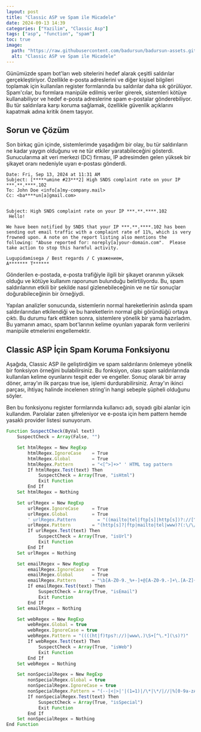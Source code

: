 ```yaml
---
layout: post
title: "Classic ASP ve Spam ile Mücadele"
date: 2024-09-13 14:39
categories: ["Yazilim", "Classic Asp"]
tags: ["asp", "function", "spam"]
toc: true
image:
  path: "https://raw.githubusercontent.com/badursun/badursun-assets.github.io/refs/heads/main/img/classic-asp-ve-spam-ile-mucade-66eea94a525e7.webp"
  alt: "Classic ASP ve Spam ile Mücadele"
---
```


Günümüzde spam bot'ları web sitelerini hedef alarak çeşitli saldırılar gerçekleştiriyor. Özellikle e-posta adreslerini ve diğer kişisel bilgileri toplamak için kullanılan register formlarında bu saldırılar daha sık görülüyor. Spam'cılar, bu formlara manipüle edilmiş veriler girerek, sistemleri kötüye kullanabiliyor ve hedef e-posta adreslerine spam e-postalar gönderebiliyor. Bu tür saldırılara karşı koruma sağlamak, özellikle güvenlik açıklarını kapatmak adına kritik önem taşıyor.

## Sorun ve Çözüm
Son birkaç gün içinde, sistemlerimde yaşadığım bir olay, bu tür saldırıların ne kadar yaygın olduğunu ve ne tür etkiler yaratabileceğini gösterdi. Sunucularıma ait veri merkezi (DC) firması, IP adresimden gelen yüksek bir şikayet oranı nedeniyle uyarı e-postası gönderdi. 

    Date: Fri, Sep 13, 2024 at 11:31 AM
    Subject: [*****umine #23***2] High SNDS complaint rate on your IP ***.**.****.102
    To: John Doe <info[a]my-company.mail>
    Cc: <ba****un[a]gmail.com>


    Subject: High SNDS complaint rate on your IP ***.**.****.102
     Hello!

    We have been notified by SNDS that your IP ***.**.****.102 has been sending out email traffic with a complaint rate of 11%, which is very frowned upon. A note on the report listing also mentions the following: "Abuse reported for: noreply[a]your-domain.com".  Please take action to stop this harmful activity.

    Lugupidamisega / Best regards / С уважением,
    A******* T******

Gönderilen e-postada, e-posta trafiğiyle ilgili bir şikayet oranının yüksek olduğu ve kötüye kullanım raporunun bulunduğu belirtiliyordu. Bu, spam saldırılarının etkili bir şekilde nasıl gizlenebileceğinin ve ne tür sonuçlar doğurabileceğinin bir örneğiydi.

Yapılan analizler sonucunda, sistemlerin normal hareketlerinin aslında spam saldırılarından etkilendiği ve bu hareketlerin normal gibi göründüğü ortaya çıktı. Bu durumu fark ettikten sonra, sistemlere yönelik bir yama hazırladım. Bu yamanın amacı, spam bot'larının kelime oyunları yaparak form verilerini manipüle etmelerini engellemektir.

## Classic ASP İçin Spam Koruma Fonksiyonu
Aşağıda, Classic ASP ile geliştirdiğim ve spam saldırılarını önlemeye yönelik bir fonksiyon örneğini bulabilirsiniz. Bu fonksiyon, olası spam saldırılarında kullanılan kelime oyunlarını tespit eder ve engeller. Sonuç olarak bir array döner, array'ın ilk parçası true ise, işlemi durdurabilirsiniz. Array'ın ikinci parçası, ihtiyaç halinde incelenen string'in hangi sebeple şüpheli olduğunu söyler.

Ben bu fonksiyonu register formlarında kullanıcı adı, soyadı gibi alanlar için kullandım. Parolalar zaten şifreleniyor ve e-posta için hem pattern hemde yasaklı provider listesi sunuyorum. 


```javascript
Function SuspectCheck(ByVal text)
    SuspectCheck = Array(False, "")

    Set htmlRegex = New RegExp
        htmlRegex.IgnoreCase    = True
        htmlRegex.Global        = True
        htmlRegex.Pattern       = "<[^>]+>" ' HTML tag pattern
        If htmlRegex.Test(text) Then 
            SuspectCheck = Array(True, "isHtml")
            Exit Function
        End If
    Set htmlRegex = Nothing

    Set urlRegex = New RegExp
        urlRegex.IgnoreCase     = True
        urlRegex.Global         = True
        ' urlRegex.Pattern        = "((mailto|tel|ftp[s]|http[s])?://[^\s]+)" ' Web URL pattern
        urlRegex.Pattern        = "(http[s]?|ftp|mailto|tel|www)?(:\/\/)?[a-zA-Z0-9\-]+\.[a-zA-Z]{2,}([\/\?\=].*)?"
        If urlRegex.Test(text) Then 
            SuspectCheck = Array(True, "isUrl")
            Exit Function
        End If
    Set urlRegex = Nothing

    Set emailRegex = New RegExp
        emailRegex.IgnoreCase   = True
        emailRegex.Global       = True
        emailRegex.Pattern      = "\b[A-Z0-9._%+-]+@[A-Z0-9.-]+\.[A-Z]{2,}\b" ' E-posta pattern (case insensitive)
        If emailRegex.Test(text) Then 
            SuspectCheck = Array(True, "isEmail")
            Exit Function
        End If
    Set emailRegex = Nothing

    Set webRegex = New RegExp 
        webRegex.Global = true
        webRegex.IgnoreCase = true
        webRegex.Pattern = "((((ht|f)tps?://)|www\.)\S+[^\.*](\s)?)"
        If webRegex.Test(text) Then 
            SuspectCheck = Array(True, "isWeb")
            Exit Function
        End If
    Set webRegex = Nothing

    Set nonSpecialRegex = New RegExp 
        nonSpecialRegex.Global = true
        nonSpecialRegex.IgnoreCase = true
        nonSpecialRegex.Pattern = "(--|<|>|'|(1=1)|/\*|\*/|//|%[0-9a-zA-Z]{2}|&#[0-9a-zA-Z]{2,3};?|(src|\(|\)|prompt|onerror|img|iframe)|((""+.*(script)+.*""+){1}))"
        If nonSpecialRegex.Test(text) Then 
            SuspectCheck = Array(True, "isSpecial")
            Exit Function
        End If
    Set nonSpecialRegex = Nothing
End Function
```

